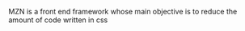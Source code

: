 <p>MZN is a front end framework whose main objective is to reduce the amount of code written in css</>
